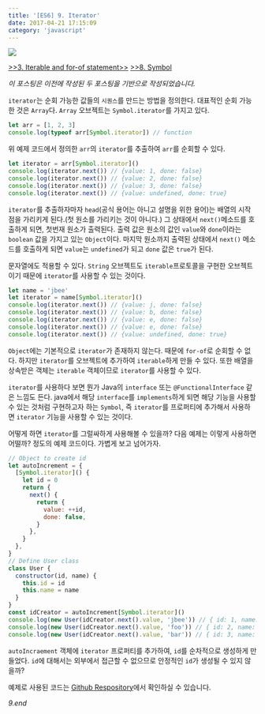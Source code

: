 ```yaml
---
title: '[ES6] 9. Iterator'
date: 2017-04-21 17:15:09
category: 'javascript'
---
```


![](/images/javascript_es6.png)

[>>3. Iterable and for-of statement>>](../ES6-3-Iteration-and-for-of-statement/)
[>>8. Symbol](../ES6-8-Symbol/)

_이 포스팅은 이전에 작성된 두 포스팅을 기반으로 작성되었습니다._

`iterator`는 순회 가능한 값들의 `시퀀스`를 만드는 방법을 정의한다.
대표적인 순회 가능한 것은 `Array`다. `Array` 오브젝트는 `Symbol.iterator`를 가지고 있다.

```javascript
let arr = [1, 2, 3]
console.log(typeof arr[Symbol.iterator]) // function
```

위 예제 코드에서 정의한 `arr`의 `iterator`를 추출하여 `arr`를 순회할 수 있다.

```javascript
let iterator = arr[Symbol.iterator]()
console.log(iterator.next()) // {value: 1, done: false}
console.log(iterator.next()) // {value: 2, done: false}
console.log(iterator.next()) // {value: 3, done: false}
console.log(iterator.next()) // {value: undefined, done: true}
```

`iterator`를 추출하자마자 `head`(공식 용어는 아니고 설명을 위한 용어)는 배열의 시작점을 가리키게 된다.(첫 원소를 가리키는 것이 아니다.) 그 상태에서 `next()`메소드를 호출하게 되면, 첫번재 원소가 출력된다. 출력 값은 원소의 값인 `value`와 `done`이라는 `boolean` 값을 가지고 있는 `Object`이다. 마지막 원소까지 출력된 상태에서 `next()` 메소드를 호출하게 되면 `value`는 `undefined`가 되고 `done` 값은 `true`가 된다.

문자열에도 적용할 수 있다. `String` 오브젝트도 `iterable`프로토콜을 구현한 오브젝트이기 때문에 `iterator`를 사용할 수 있는 것이다.

```javascript
let name = 'jbee'
let iterator = name[Symbol.iterator]()
console.log(iterator.next()) // {value: j, done: false}
console.log(iterator.next()) // {value: b, done: false}
console.log(iterator.next()) // {value: e, done: false}
console.log(iterator.next()) // {value: e, done: false}
console.log(iterator.next()) // {value: undefined, done: true}
```

`Object`에는 기본적으로 `iterator`가 존재하지 않는다. 때문에 `for-of`로 순회할 수 없다. 하지만 `iterator`를 오브젝트에 추가하여 `iterable`하게 만들 수 있다. 또한 배열을 상속받은 객체는 `iterable` 객체이므로 `iterator`를 사용할 수 있다.

`iterator`를 사용하다 보면 뭔가 Java의 `interface` 또는 `@FunctionalInterface` 같은 느낌도 든다. java에서 해당 `interface`를 `implements`하게 되면 해당 기능을 사용할 수 있는 것처럼 구현하고자 하는 `Symbol`, 즉 `iterator`를 프로퍼티에 추가해서 사용하면 `iterator` 기능을 사용할 수 있는 것이다.

어떻게 하면 `iterator`를 그럴싸하게 사용해볼 수 있을까?
다음 예제는 이렇게 사용하면 어떨까? 정도의 예제 코드이다. 가볍게 보고 넘어가자.

```javascript
// Object to create id
let autoIncrement = {
  [Symbol.iterator]() {
    let id = 0
    return {
      next() {
        return {
          value: ++id,
          done: false,
        }
      },
    }
  },
}
// Define User class
class User {
  constructor(id, name) {
    this.id = id
    this.name = name
  }
}
const idCreator = autoIncrement[Symbol.iterator]()
console.log(new User(idCreator.next().value, 'jbee')) // { id: 1, name: 'jbee' }
console.log(new User(idCreator.next().value, 'foo')) // { id: 2, name: 'foo' }
console.log(new User(idCreator.next().value, 'bar')) // { id: 3, name: 'bar' }
```

`autoIncraement` 객체에 `iterator` 프로퍼티를 추가하여, `id`를 순차적으로 생성하게 만들었다. `id`에 대해서는 외부에서 접근할 수 없으므로 안정적인 `id`가 생성될 수 있지 않을까?

예제로 사용된 코드는 [Github Respository](https://github.com/JaeYeopHan/ECMAScript6_study)에서 확인하실 수 있습니다.

_9.end_
